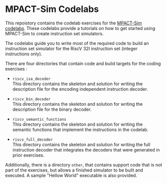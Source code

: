 # MPACT-Sim Codelabs

This repoistory contains the codelab exercises for the
[MPACT-Sim codelabs](https://developers.google.com/mpact-sim).
These codelabs provide a tutorials on how to get started using MPACT-Sim to
create instruction set simulators.

The codelabs guide you to write most of the required code to build an
instruction set simulator for the RiscV 32I instruction set (integer
instructions only). 

There are four directories that contain code and build targets for the coding
exercises :

*   `riscv_isa_decoder` <br />
    This directory contains the skeleton and solution for writing the
    description file for the encoding independent instruction decoder.

*   `riscv_bin_decoder` <br />
    This directory contains the skeleton and solution for writing the
    description file for the binary decoder.

*   `riscv_semantic_functions` <br />
    This directory contains the skeleton and solution for writing the
    semantic functions that implement the instructions in the codelab.

*   `riscv_full_decoder` <br />
    This directory contains the skeleton and solution for writing the full
    instruction decoder that integrates the decoders that were generated in
    prior exercises.

Additionally, there is a directory `other`, that contains support code that
is not part of the exercises, but allows a finished simulator to be built
and executed. A sample "Hellow World" executable is also provided.

